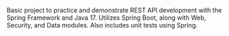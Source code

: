 Basic project to practice and demonstrate REST API development with the Spring Framework and Java 17. Utilizes Spring Boot, along with Web, Security, and Data modules. Also includes unit tests using Spring.
